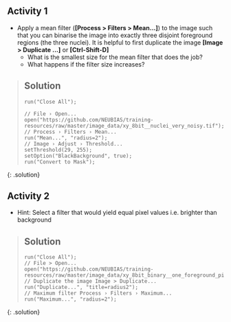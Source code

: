## Activity 1
- Apply a mean filter (**[Process > Filters > Mean...]**) to the image such that you can binarise
the image into exactly three disjoint foreground regions (the three nuclei). It is helpful to first duplicate the image
**[Image > Duplicate ...]** or **[Ctrl-Shift-D]**
  - What is the smallest size for the mean filter that does the job?
  - What happens if the filter size increases?


> ## Solution
> ```
> run("Close All");
>
> // File › Open...
> open("https://github.com/NEUBIAS/training-resources/raw/master/image_data/xy_8bit__nuclei_very_noisy.tif");
> // Process › Filters › Mean...
> run("Mean...", "radius=2");
> // Image › Adjust › Threshold...
> setThreshold(29, 255);
> setOption("BlackBackground", true);
> run("Convert to Mask");
> ```
{: .solution}

## Activity 2
- Hint: Select a filter that would yield equal pixel values i.e. brighter than background


> ## Solution
> ```
> run("Close All");
> // File > Open...
> open("https://github.com/NEUBIAS/training-resources/raw/master/image_data/xy_8bit_binary__one_foreground_pixel.tif")
> // Duplicate the image Image > Duplicate...
> run("Duplicate...", "title=radius2");
> // Maximum filter Process › Filters › Maximum...
> run("Maximum...", "radius=2");
> ```
{: .solution}
